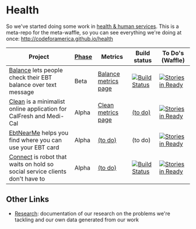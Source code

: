 Health
==========

So we've started doing some work in [health & human services](http://www.codeforamerica.org/our-work/focus-areas/). This is a meta-repo for the meta-waffle, so you can see everything we're doing at once: http://codeforamerica.github.io/health

Project | [Phase](https://www.gov.uk/service-manual/phases) | Metrics | Build status | To Do's (Waffle)
------- | ----- | ------- | ------------ | -------
[Balance](https://github.com/codeforamerica/balance/) lets people check their EBT balance over text message  | Beta | [Balance metrics page](http://keep-your-balance.herokuapp.com)  | [![Build Status](https://travis-ci.org/codeforamerica/balance.svg?branch=master)](https://travis-ci.org/codeforamerica/balance)  |  [![Stories in Ready](https://badge.waffle.io/codeforamerica/balance.svg?label=ready&title=Ready)](http://waffle.io/codeforamerica/balance)
[Clean](https://github.com/codeforamerica/calfresh-and-so-clean) is a minimalist online application for CalFresh and Medi-Cal | Alpha | [Clean metrics page](http://keep-it-clean-metrics.herokuapp.com)  | [(to do)](https://github.com/codeforamerica/calfresh-and-so-clean/issues/199)  | [![Stories in Ready](https://badge.waffle.io/codeforamerica/calfresh-and-so-clean.svg?label=ready&title=Ready)](http://waffle.io/codeforamerica/calfresh-and-so-clean)
[EbtNearMe](https://github.com/lippytak/ebt-near-me) helps you find where you can use your EBT card | Alpha  | [(to do)](https://github.com/fureigh/ebt-near-me/issues/42)  | (to do)  | [![Stories in Ready](https://badge.waffle.io/lippytak/ebt-near-me.svg?label=ready&title=Ready)](http://waffle.io/lippytak/ebt-near-me)
[Connect](https://github.com/codeforamerica/connect) is robot that waits on hold so social service clients don't have to | Alpha | [(to do)](https://github.com/codeforamerica/connect/issues/14)  | [![Build Status](https://travis-ci.org/codeforamerica/connect.svg)](https://travis-ci.org/codeforamerica/connect) | [![Stories in Ready](https://badge.waffle.io/codeforamerica/connect.svg?label=ready&title=Ready)](http://waffle.io/codeforamerica/connect)

## Other Links

- [Research](https://github.com/codeforamerica/health/wiki/Research): documentation of our research on the problems we're tackling and our own data generated from our work

